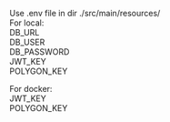 Use .env file in dir ./src/main/resources/  
For local:  
DB_URL  
DB_USER  
DB_PASSWORD  
JWT_KEY  
POLYGON_KEY  

For docker:  
JWT_KEY  
POLYGON_KEY